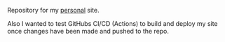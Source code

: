  Repository for my [personal](https://gion.io) site.

 Also I wanted to test GitHubs CI/CD (Actions) to build and deploy my site once changes have been made and pushed to the repo. 
 
